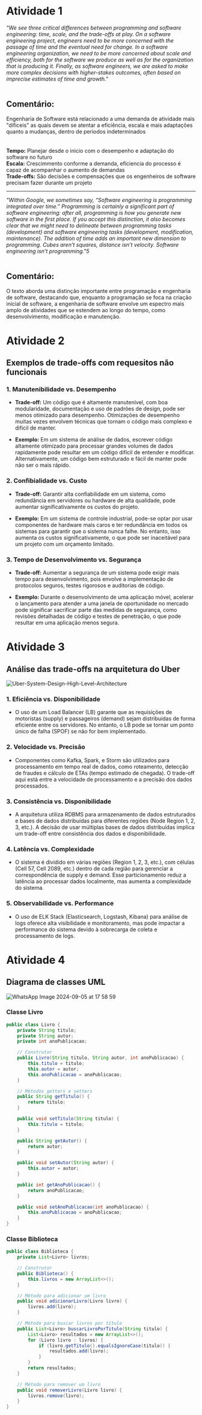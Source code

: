 # Atividade 1

*"We see three critical differences between programming and software engineering: time, scale, and the trade-offs at play. On a software engineering project, engineers need to be more concerned with the passage of time and the eventual need for change. In a software engineering organization, we need to be more concerned about scale and efficiency, both for the software we produce as well as for the organization that is producing it. Finally, as software engineers, we are asked to make more complex decisions with higher-stakes outcomes, often based on imprecise estimates of time and growth."*
<br>
<br>
## Comentário:
Engenharia de Software está relacionado a uma demanda de atividade mais "dificeis" as quais devem se atentar a eficiência, escala e mais adaptações quanto a mudanças, dentro de periodos indeterminados
<br>
<br>
<br>
**Tempo:** Planejar desde o inicio com o desempenho e adaptação do software no futuro
<br>
**Escala:** Crescimmento conforme a demanda, eficiencia do processo é capaz de acompanhar o aumento de demandas
<br>
**Trade-offs:** São decisões e compensações que os engenheiros de software precisam fazer durante um projeto

---

*"Within Google, we sometimes say, “Software engineering is programming integrated over time.” Programming is certainly a significant part of software engineering: after all, programming is how you generate new software in the first place. If you accept this distinction, it also becomes clear that we might need to delineate between programming tasks (development) and software engineering tasks (development, modification, maintenance). The addition of time adds an important new dimension to programming. Cubes aren’t squares, distance isn’t velocity. Software engineering isn’t programming."5*
<br>
<br>
## Comentário: 

O texto aborda uma distinção importante entre programação e engenharia de software, destacando que, enquanto a programação se foca na criação inicial de software, a engenharia de software envolve um espectro mais amplo de atividades que se estendem ao longo do tempo, como desenvolvimento, modificação e manutenção.

# Atividade 2

## Exemplos de trade-offs com requesitos não funcionais

### 1. Manutenibilidade vs. Desempenho

- **Trade-off:** Um código que é altamente manutenível, com boa modularidade, documentação e uso de padrões de design, pode ser menos otimizado para desempenho. Otimizações de desempenho muitas vezes envolvem técnicas que tornam o código mais complexo e difícil de manter.

- **Exemplo:** Em um sistema de análise de dados, escrever código altamente otimizado para processar grandes volumes de dados rapidamente pode resultar em um código difícil de entender e modificar. Alternativamente, um código bem estruturado e fácil de manter pode não ser o mais rápido.

### 2. Confibialidade vs. Custo 

- **Trade-off:** Garantir alta confiabilidade em um sistema, como redundância em servidores ou hardware de alta qualidade, pode aumentar significativamente os custos do projeto.

- **Exemplo:** Em um sistema de controle industrial, pode-se optar por usar componentes de hardware mais caros e ter redundância em todos os sistemas para garantir que o sistema nunca falhe. No entanto, isso aumenta os custos significativamente, o que pode ser inaceitável para um projeto com um orçamento limitado.

### 3. Tempo de Desenvolvimento vs. Segurança

- **Trade-off:** Aumentar a segurança de um sistema pode exigir mais tempo para desenvolvimento, pois envolve a implementação de protocolos seguros, testes rigorosos e auditorias de código.

- **Exemplo:**  Durante o desenvolvimento de uma aplicação móvel, acelerar o lançamento para atender a uma janela de oportunidade no mercado pode significar sacrificar parte das medidas de segurança, como revisões detalhadas de código e testes de penetração, o que pode resultar em uma aplicação menos segura.

# Atividade 3

## Análise das trade-offs na arquitetura do Uber
![Uber-System-Design-High-Level-Architecture](https://github.com/user-attachments/assets/72989376-50a8-4175-903f-3e5553c88646)

### 1. Eficiência vs. Disponibilidade
-  O uso de um Load Balancer (LB) garante que as requisições de motoristas (supply) e passageiros (demand) sejam distribuídas de forma eficiente entre os servidores. No entanto, o LB pode se tornar um ponto único de falha (SPOF) se não for bem implementado.

### 2. Velocidade vs. Precisão
- Componentes como Kafka, Spark, e Storm são utilizados para processamento em tempo real de dados, como roteamento, detecção de fraudes e cálculo de ETAs (tempo estimado de chegada). O trade-off aqui está entre a velocidade de processamento e a precisão dos dados processados.

### 3. Consistência vs. Disponibilidade
- A arquitetura utiliza RDBMS para armazenamento de dados estruturados e bases de dados distribuídas para diferentes regiões (Node Region 1, 2, 3, etc.). A decisão de usar múltiplas bases de dados distribuídas implica um trade-off entre consistência dos dados e disponibilidade.

### 4. Latência vs. Complexidade
- O sistema é dividido em várias regiões (Region 1, 2, 3, etc.), com células (Cell 57, Cell 2089, etc.) dentro de cada região para gerenciar a correspondência de supply e demand. Esse particionamento reduz a latência ao processar dados localmente, mas aumenta a complexidade do sistema.

### 5. Observabilidade vs. Performance
- O uso de ELK Stack (Elasticsearch, Logstash, Kibana) para análise de logs oferece alta visibilidade e monitoramento, mas pode impactar a performance do sistema devido à sobrecarga de coleta e processamento de logs.

# Atividade 4

## Diagrama de classes UML

![WhatsApp Image 2024-09-05 at 17 58 59](https://github.com/user-attachments/assets/13c79fe1-f49f-403e-91a1-506f58bcc871)

### Classe Livro

```java
public class Livro {
    private String titulo;
    private String autor;
    private int anoPublicacao;

    // Construtor
    public Livro(String titulo, String autor, int anoPublicacao) {
        this.titulo = titulo;
        this.autor = autor;
        this.anoPublicacao = anoPublicacao;
    }

    // Métodos getters e setters
    public String getTitulo() {
        return titulo;
    }

    public void setTitulo(String titulo) {
        this.titulo = titulo;
    }

    public String getAutor() {
        return autor;
    }

    public void setAutor(String autor) {
        this.autor = autor;
    }

    public int getAnoPublicacao() {
        return anoPublicacao;
    }

    public void setAnoPublicacao(int anoPublicacao) {
        this.anoPublicacao = anoPublicacao;
    }
}
```

### Classe Biblioteca

```Java
public class Biblioteca {
    private List<Livro> livros;

    // Construtor
    public Biblioteca() {
        this.livros = new ArrayList<>();
    }

    // Método para adicionar um livro
    public void adicionarLivro(Livro livro) {
        livros.add(livro);
    }

    // Método para buscar livros por título
    public List<Livro> buscarLivroPorTitulo(String titulo) {
        List<Livro> resultados = new ArrayList<>();
        for (Livro livro : livros) {
            if (livro.getTitulo().equalsIgnoreCase(titulo)) {
                resultados.add(livro);
            }
        }
        return resultados;
    }

    // Método para remover um livro
    public void removerLivro(Livro livro) {
        livros.remove(livro);
    }
}
```










